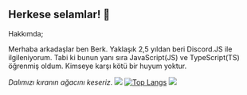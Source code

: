 ## Herkese selamlar! 👋
Hakkımda;

Merhaba arkadaşlar ben Berk. Yaklaşık 2,5 yıldan beri Discord.JS ile ilgileniyorum. Tabi ki bunun yanı sıra JavaScript(JS) ve TypeScript(TS) öğrenmiş oldum. Kimseye karşı kötü bir huyum yoktur.

*Dalımızı kıranın ağacını keseriz*.
![](https://komarev.com/ghpvc/?username=custyTR&style=flat-square&label=Profil+Ziyareti)
[![Top Langs](https://github-readme-stats.vercel.app/api/top-langs/?username=custyTR)](https://github.com/anuraghazra/github-readme-stats)
![](https://github-readme-stats.vercel.app/api?username=custyTR&show_icons=true&theme=radical)
